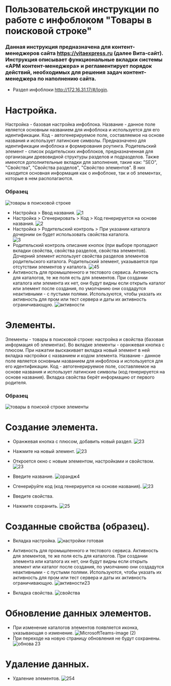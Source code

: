 # Пользовательской инструкции по работе с инфоблоком "Товары в поисковой строке" 
### Данная инструкция предназначена для контент-менеджеров сайта https://vitaexpress.ru (далее Вита-сайт). Инструкция описывает функциональные вкладки системы «АРМ контент-менеджера» и регламентирует порядок действий, необходимых для решения задач контент-менеджера по наполнению сайта. 
* Раздел инфоблоки http://172.16.31.17/#/login.
#  Настройка.
Настройка - базовая настройка инфоблока. Название - данное поле является основным названием для инфоблока и используется для его идентификации. Код - автогенерируемое поле, составляемое на основе названия и использует латинские символы. Предназначено для идентификации инфоблока и формирования роутинга. Родительский элемент - список родительских инфоблоков, предназначенная для организации древовидной структуры разделов и подразделов. Также имеются дополнительные вкладки для заполнения, такие как: "SEO", "Свойства", "Cвойства разделов", "Свойство элементов". В них находится основная информация как о инфоблоке, так и об элементах, которые в нем располагаются.
### Образец
![товары в поисковой строке](https://user-images.githubusercontent.com/85296765/123216066-33af0800-d4da-11eb-84cd-01a08e2d9fa3.png)
* Настройка > Ввод названия.
![1](https://user-images.githubusercontent.com/85296765/123248453-002fa600-d4f9-11eb-9cb5-696611787a85.png)
*  Настройка > Сгенерировать > Код > Код генерируется на основе названия.
![2](https://user-images.githubusercontent.com/85296765/123248136-a3cc8680-d4f8-11eb-88d3-1a651189bd54.png)
* Настройка > Родительский контроль > При указании каталога дочерним он будет использовать свойства каталога.  
![3](https://user-images.githubusercontent.com/85296765/123248162-a9c26780-d4f8-11eb-98cc-462f6fa32524.png)
* Родительский контроль описание кнопок (при выборе пропадают вкладки свойства, свойства разделов, свойства элементов). Дочерний элемент использует свойства разделов элементов родительского каталога. Родительский элемент, указывается при отсутствии элементов у каталога.
![45](https://user-images.githubusercontent.com/85296765/123248670-3e2cca00-d4f9-11eb-8c04-737f44e76bf8.png)
* Активность для промышленного и тестового сервиса.
Активность для каталогов, те же поля есть для элементов. При создании каталога или элемента их нет, они будут видны если открыть каталог или элемент после создания, по умолчанию они создадутся неактивными - с пустыми полями. Используются, чтобы указать их активность для пром или тест сервера и даты их активность ограничивающую.
![активности](https://user-images.githubusercontent.com/85296765/123218690-14fe4080-d4dd-11eb-9ffd-830b18fb02cb.png)

# Элементы.
Элементы - товары в поисковой строке: настройка и свойства (базовая информация об элементах). Во вкладке элементы - оранжевая кнопка с плюсом. При нажатии выскакивает вкладка новый элемент в ней вкладка настройки с названием и кодом элемента. Название - данное поле является основным названием для инфоблока и используется для его идентификации. Код - автогенерируемое поле, составляемое на основе названия и использует латинские символы (код генерируется на основе названия). Вкладка свойства берёт информацию от первого родителя.
### Образец
![товары в поиской строке элементы](https://user-images.githubusercontent.com/85296765/123217430-9ead0e80-d4db-11eb-9e60-989ef831cbc7.png)
# Создание элемента.
* Оранжевая кнопка с плюсом, добавить новый раздел.
![23](https://user-images.githubusercontent.com/85296765/123254268-80f1a080-d4ff-11eb-8165-7c81a081c09f.png)
* Нажмите на новый элемент.
![23](https://user-images.githubusercontent.com/85296765/123254436-b5fdf300-d4ff-11eb-9649-105aa5467260.png)
* Откроется окно с новым элементом, настройками и свойством.
![23](https://user-images.githubusercontent.com/85296765/123254746-13923f80-d500-11eb-8af9-6d6ba81731ff.png)
* Введите название.
![орандж4](https://user-images.githubusercontent.com/85296765/120999116-6befe000-c791-11eb-8601-0e0577064ff9.png)
* Сгенери́руйте код (код генерируется на основе названия).
![23](https://user-images.githubusercontent.com/85296765/123255028-6bc94180-d500-11eb-8c7f-00b12c3cf1fd.png)
* Введите свойства.

* Нажмите сохранить.
![25](https://user-images.githubusercontent.com/85296765/123256949-97e5c200-d502-11eb-8b51-1c361be8d3b2.png)
# Созданные свойства (образец).
* Вкладка настройка.
![настройки готовая](https://user-images.githubusercontent.com/85296765/123233011-c22b8580-d4ea-11eb-88df-785c6f4b6bad.png)

* Активность для промышленного и тестового сервиса.
Активность для элементов, те же поля есть для каталогов. При создании элемента или каталога их нет, они будут видны если открыть элемент или каталог после создания, по умолчанию они создадутся неактивными - с пустыми полями. Используются, чтобы указать их активность для пром или тест сервера и даты их активность ограничивающую.
![активности23](https://user-images.githubusercontent.com/85296765/123226178-75dd4700-d4e4-11eb-92c9-4f75519609ac.png)
* Вкладка свойства.
![свойства](https://user-images.githubusercontent.com/85296765/123233253-f4d57e00-d4ea-11eb-9d8c-83ccb6d3a710.png)

# Обновление данных элементов.

* При изменение каталогов элементов появляется иконка, указывающая о изменение.
![MicrosoftTeams-image (2)](https://user-images.githubusercontent.com/85296765/122168014-cc1b0c00-ce8c-11eb-8f92-3c94dca705b5.png)
* При переходе на новую страницу обновления не будут сохранены.
![обнова 23](https://user-images.githubusercontent.com/85296765/122167531-2cf61480-ce8c-11eb-8edf-f24b994207c9.png)

# Удаление данных.
* Удаление элементов. 
![254](https://user-images.githubusercontent.com/85296765/123245853-459ea400-d4f6-11eb-9847-ae8e4052e022.png)






